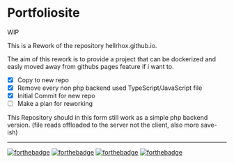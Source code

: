 # Portfoliosite 
WIP

This is a Rework of the repository hellrhox.github.io.

The aim of this rework is to provide a project that can be dockerized and easly moved away from githubs pages feature if i want to.

-[X] Copy to new repo
-[X] Remove every non php backend used TypeScript/JavaScript file
- [X] Initial Commit for new repo
- [ ] Make a plan for reworking

This Repository should in this form still work as a simple php backend version.
(file reads offloaded to the server not the client, also more save-ish)

-- ---
[![forthebadge](https://forthebadge.com/images/badges/uses-html.svg)](https://forthebadge.com)
[![forthebadge](https://forthebadge.com/images/badges/powered-by-electricity.svg)](https://forthebadge.com)
[![forthebadge](https://forthebadge.com/images/badges/kinda-sfw.svg)](https://forthebadge.com)
[![forthebadge](https://forthebadge.com/images/badges/built-by-developers.svg)](https://forthebadge.com)
